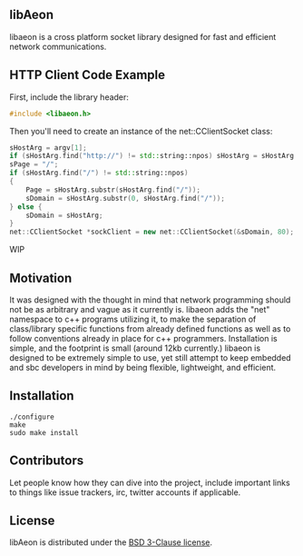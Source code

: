 ## libAeon

libaeon is a cross platform socket library designed for fast and efficient
network communications.  

## HTTP Client Code Example
First, include the library header:
```cpp
#include <libaeon.h>
```

Then you'll need to create an instance of the net::CClientSocket class:
```cpp
sHostArg = argv[1];
if (sHostArg.find("http://") != std::string::npos) sHostArg = sHostArg.substr(7);
sPage = "/";
if (sHostArg.find("/") != std::string::npos)
{
    Page = sHostArg.substr(sHostArg.find("/"));
    sDomain = sHostArg.substr(0, sHostArg.find("/"));
} else {
    sDomain = sHostArg;
}
net::CClientSocket *sockClient = new net::CClientSocket(&sDomain, 80);
```
WIP

## Motivation
It was designed with the thought in mind that
network programming should not be as arbitrary and vague as it currently is.
libaeon adds the "net" namespace to c++ programs utilizing it, to make
the separation of class/library specific functions from already defined
functions as well as to follow conventions already in place for c++
programmers.  Installation is simple, and the footprint is small (around
12kb currently.)  libaeon is designed to be extremely simple to use, yet
still attempt to keep embedded and sbc developers in mind by being flexible,
lightweight, and efficient.

## Installation

```
./configure
make
sudo make install
```

## Contributors

Let people know how they can dive into the project, include important links to things like issue trackers, irc, twitter accounts if applicable.

## License

libAeon is distributed under the [BSD 3-Clause license](https://opensource.org/licenses/BSD-3-Clause).
